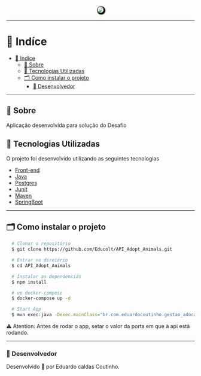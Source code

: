 <h1 align="center" style="color: black;">
    <img src="https://i.ibb.co/8jZWXGR/logo.jpg" style="border-radius: 120px; border: 1px solid #000;
    box-shadow: 2px 2px 2px 2px " />
</h1>

---

# 📍 Indíce

- [📍 Indíce](#-indíce)
  - [🔖 Sobre](#-sobre)
  - [🚀 Tecnologias Utilizadas](#-tecnologias-utilizadas)
  - [🗂 Como instalar o projeto](#-como-instalar-o-projeto)
    - [🧔 Desenvolvedor](#-desenvolvedor)

---

## 🔖 Sobre

Aplicação desenvolvida para solução do Desafio

## 🚀 Tecnologias Utilizadas

O projeto foi desenvolvido utilizando as seguintes tecnologias

- [Front-end](https://github.com/Educolt/Website_Adopt_Animals)
- [Java](https://www.java.com/pt-BR/)
- [Postgres](https://www.postgresql.org/)
- [Junit](https://junit.org/junit5/)
- [Maven](https://maven.apache.org/)
- [SpringBoot](https://spring.io/projects/spring-boot)

---

## 🗂 Como instalar o projeto

```bash
  # Clonar o repositório
  $ git clone https://github.com/Educolt/API_Adopt_Animals.git

  # Entrar no diretório
  $ cd API_Adopt_Animals

  # Instalar as dependencias
  $ npm install

  # up docker-compose
  $ docker-compose up -d

  # Start App
  $ mvn exec:java -Dexec.mainClass="br.com.eduardocoutinho.gestao_adocao_animais.GestaoAdocaoAnimaisApplication"

```
⚠️ Atention: Antes de rodar o app, setar o valor da porta em que à api está rodando.

---

### 🧔 Desenvolvedor
Desenvolvido 💜 por Eduardo caldas Coutinho.
